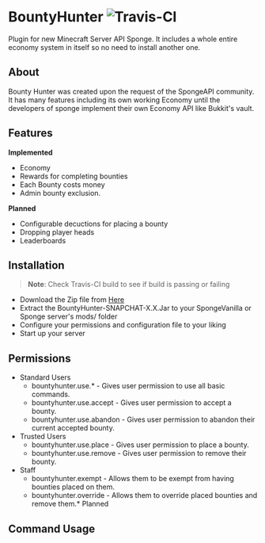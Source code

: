 # BountyHunter ![Travis-CI](https://travis-ci.org/intronate67/BountyHunter.svg)

Plugin for new Minecraft Server API Sponge. It includes a whole entire economy system in itself so no need to install another one.

About
----------

Bounty Hunter was created upon the request of the SpongeAPI community. It has many features including its own working Economy until the developers of sponge implement their own Economy API like Bukkit's vault.

Features
-----------
**Implemented**
* Economy
* Rewards for completing bounties
* Each Bounty costs money
* Admin bounty exclusion.

**Planned**
* Configurable decuctions for placing a bounty
* Dropping player heads
* Leaderboards

Installation
------------
> **Note**: Check Travis-CI build to see if build is passing or failing 

* Download the Zip file from [Here](http://huntersharpe.net/downloads.html)
* Extract the BountyHunter-SNAPCHAT-X.X.Jar to your SpongeVanilla or Sponge server's mods/ folder
* Configure your permissions and configuration file to your liking
* Start up your server

Permissions
------------
- Standard Users
  * bountyhunter.use.* - Gives user permission to use all basic commands.
  * bountyhunter.use.accept - Gives user permission to accept a bounty.
  * bountyhunter.use.abandon - Gives user permission to abandon their current accepted bounty.
- Trusted Users
  * bountyhunter.use.place - Gives user permission to place a bounty.
  * bountyhunter.use.remove - Gives user permission to remove their bounty.
- Staff
  * bountyhunter.exempt - Allows them to be exempt from having bounties placed on them.
  * bountyhunter.override - Allows them to override placed bounties and remove them.* Planned

Command Usage
-------------
